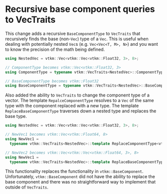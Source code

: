 # Recursive base component queries to VecTraits

This change adds a recursive `BaseComponentType` to `VecTraits` that
recursively finds the base (non-`Vec`) type of a `Vec`. This is useful when
dealing with potentially nested `Vec`s (e.g. `Vec<Vec<T, M>, N>`) and you
want to know the precision of the math being defined.

``` cpp
using NestedVec = vtkm::Vec<vtkm::Vec<vtkm::Float32, 3>, 8>;

// ComponentType becomes vtkm::Vec<vtkm::Float32, 3>
using ComponentType = typename vtkm::VecTraits<NestedVec>::ComponentType;

// BaseComponentType becomes vtkm::Float32
using BaseComponentType = typename vtkm::VecTraits<NestedVec>::BaseComponentType;
```

Also added the ability to `VecTraits` to change the component type of a
vector. The template `RepalceComponentType` resolves to a `Vec` of the same
type with the component replaced with a new type. The template
`ReplaceBaseComponentType` traverses down a nested type and replaces the
base type.

``` cpp
using NestedVec = vtkm::Vec<vtkm::Vec<vtkm::Float32, 3>, 8>;

// NewVec1 becomes vtkm::Vec<vtkm::Float64, 8>
using NewVec1 =
  typename vtkm::VecTraits<NestedVec>::template ReplaceComponentType<vtkm::Float64>;

// NewVec2 becomes vtkm::Vec<vtkm::Vec<vtkm::Float64, 3>, 8>
using NewVec1 =
  typename vtkm::VecTraits<NestedVec>::template ReplaceBaseComponentType<vtkm::Float64>;
```

This functionality replaces the functionality in `vtkm::BaseComponent`. Unfortunately,
`vtkm::BaseComponent` did not have the ability to replace the base component and
there was no straightforward way to implement that outside of `VecTraits`.

